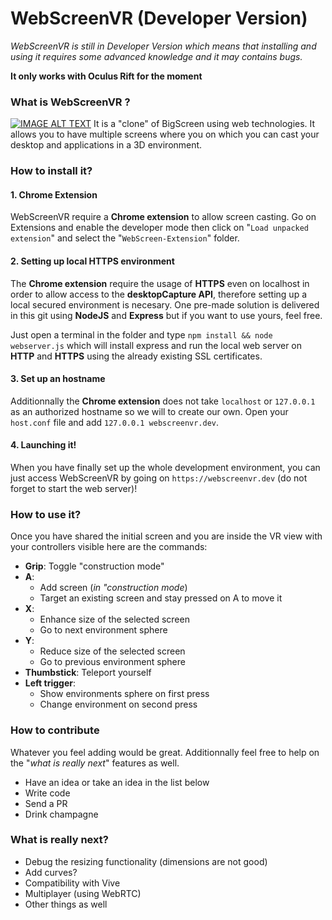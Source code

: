 # WebScreenVR (Developer Version)

*WebScreenVR is still in Developer Version which means that installing and using it requires some advanced knowledge and it may contains bugs.*

**It only works with Oculus Rift for the moment**

### What is WebScreenVR ?
[![IMAGE ALT TEXT](http://img.youtube.com/vi/qfFrcjQn-0A/0.jpg)](https://www.youtube.com/watch?v=qfFrcjQn-0A "WebScreenVR - Poc 2")
It is a "clone" of BigScreen using web technologies. It allows you to have multiple screens where you on which you can cast your desktop and applications in a 3D environment. 

### How to install it? 

#### 1. Chrome Extension 

WebScreenVR require a **Chrome extension** to allow screen casting. Go on Extensions and enable the developer mode then click on "`Load unpacked extension`" and select the "`WebScreen-Extension`" folder. 

#### 2. Setting up local HTTPS environment

The **Chrome extension** require the usage of **HTTPS** even on localhost in order to allow access to the **desktopCapture API**, therefore setting up a local secured environment is necesary. One pre-made solution is delivered in this git using **NodeJS** and **Express** but if you want to use yours, feel free. 

Just open a terminal in the folder and type `npm install && node webserver.js` which will install express and run the local web server on **HTTP** and **HTTPS** using the already existing SSL certificates. 

#### 3. Set up an hostname

Additionnally the **Chrome extension** does not take `localhost` or `127.0.0.1` as an authorized hostname so we will to create our own. Open your `host.conf` file and add `127.0.0.1 webscreenvr.dev`. 

#### 4. Launching it!

When you have finally set up the whole development environment, you can just access WebScreenVR by going on `https://webscreenvr.dev` (do not forget to start the web server)!

### How to use it?

Once you have shared the initial screen and you are inside the VR view with your controllers visible here are the commands: 

* **Grip**: Toggle "construction mode"
* **A**: 
    * Add screen (*in "construction mode*)
    * Target an existing screen and stay pressed on A to move it
* **X**: 
	* Enhance size of the selected screen
	* Go to next environment sphere
* **Y**: 
	* Reduce size of the selected screen
	* Go to previous environment sphere
* **Thumbstick**: Teleport yourself
* **Left trigger**: 
	* Show environments sphere on first press
	* Change environment on second press

### How to contribute

Whatever you feel adding would be great. Additionnally feel free to help on the "*what is really next*" features as well.

* Have an idea or take an idea in the list below
* Write code
* Send a PR
* Drink champagne

### What is really next?

* Debug the resizing functionality (dimensions are not good)
* Add curves? 
* Compatibility with Vive
* Multiplayer (using WebRTC)
* Other things as well


